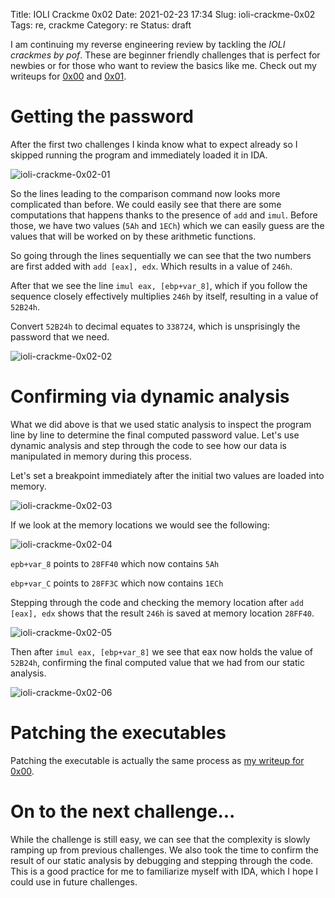 Title: IOLI Crackme 0x02
Date: 2021-02-23 17:34
Slug: ioli-crackme-0x02
Tags: re, crackme
Category: re 
Status: draft

I am continuing my reverse engineering review by tackling the *IOLI crackmes by pof*. These are beginner friendly challenges that is perfect for newbies or for those who want to review the basics like me. Check out my writeups for [0x00]({filename}/ioli-crackme-0x00.md) and [0x01]({filename}/ioli-crackme-0x01.md).

# Getting the password

After the first two challenges I kinda know what to expect already so I skipped running the program and immediately loaded it in IDA.

![ioli-crackme-0x02-01]({attach}/images/ioli-crackme-0x02-01.png)

So the lines leading to the comparison command now looks more complicated than before. We could easily see that there are some computations that happens thanks to the presence of `add` and `imul`. Before those, we have two values (`5Ah` and `1ECh`) which we can easily guess are the values that will be worked on by these arithmetic functions.

So going through the lines sequentially we can see that the two numbers are first added with `add [eax], edx`. Which results in a value of `246h`.

After that we see the line `imul eax, [ebp+var_8]`, which if you follow the sequence closely effectively multiplies `246h` by itself, resulting in a value of `52B24h`.

Convert `52B24h` to decimal equates to `338724`, which is unsprisingly the password that we need.

![ioli-crackme-0x02-02]({attach}/images/ioli-crackme-0x02-02.png)

# Confirming via dynamic analysis

What we did above is that we used static analysis to inspect the program line by line to determine the final computed password value. Let's use dynamic analysis and step through the code to see how our data is manipulated in memory during this process.

Let's set a breakpoint immediately after the initial two values are loaded into memory.

![ioli-crackme-0x02-03]({attach}/images/ioli-crackme-0x02-03.png)

If we look at the memory locations we would see the following:

![ioli-crackme-0x02-04]({attach}/images/ioli-crackme-0x02-04.png)

`epb+var_8` points to `28FF40` which now contains `5Ah`

`ebp+var_C` points to `28FF3C` which now contains `1ECh`

Stepping through the code and checking the memory location after `add [eax], edx` shows that the result `246h` is saved at memory location `28FF40`.

![ioli-crackme-0x02-05]({attach}/images/ioli-crackme-0x02-05.png)

Then after `imul eax, [ebp+var_8]` we see that eax now holds the value of `52B24h`, confirming the final computed value that we had from our static analysis.

![ioli-crackme-0x02-06]({attach}/images/ioli-crackme-0x02-06.png)

# Patching the executables

Patching the executable is actually the same process as [my writeup for 0x00]({filename}/ioli-crackme-0x00.md).

# On to the next challenge...
While the challenge is still easy, we can see that the complexity is slowly ramping up from previous challenges. We also took the time to confirm the result of our static analysis by debugging and stepping through the code. This is a good practice for me to familiarize myself with IDA, which I hope I could use in future challenges.


